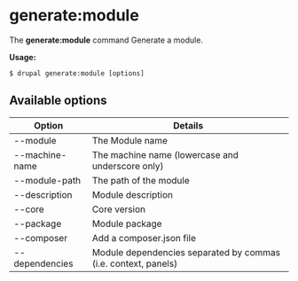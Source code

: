 # generate:module
The **generate:module** command Generate a module.

**Usage:**
```
$ drupal generate:module [options] 
```

## Available options
Option | Details
-------|-------------
--module | The Module name
--machine-name | The machine name (lowercase and underscore only)
--module-path | The path of the module
--description | Module description
--core | Core version
--package | Module package
--composer | Add a composer.json file
--dependencies | Module dependencies separated by commas (i.e. context, panels)

